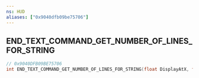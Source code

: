 ```yaml
---
ns: HUD
aliases: ["0x9040dfb09be75706"]
---
```

## END_TEXT_COMMAND_GET_NUMBER_OF_LINES_FOR_STRING

```c
// 0x9040DFB09BE75706
int END_TEXT_COMMAND_GET_NUMBER_OF_LINES_FOR_STRING(float DisplayAtX, float DisplayAtY);
```
